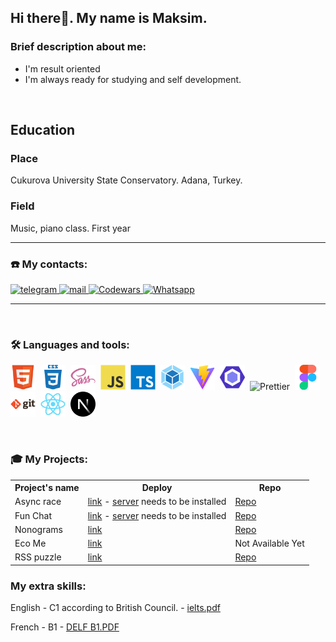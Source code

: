 ## Hi there👋. My name is Maksim.

### Brief description about me:
- I'm result oriented
- I'm always ready for studying and self development.
<br>

## Education
### Place
Cukurova University State Conservatory. Adana, Turkey.
### Field
Music, piano class. First year
<br>

---

### ☎️ My contacts:
<div id="badges">
 <a href="https://t.me/maksim_gurbanow" target="_blank">
  <img src="https://img.shields.io/badge/Telegram-2CA5E0?style=for-the-badge&logo=telegram&logoColor=white" alt="telegram"/>
 </a>
 <a href="mailto:maksim20051708@gmail.com">
  <img src="https://img.shields.io/badge/Gmail-D14836?style=for-the-badge&logo=gmail&logoColor=white" alt="mail"/>
 </a>
 <a href="https://discordapp.com/users/1059033735036674088" target="_blank">
  <img src="https://img.shields.io/badge/Discord-0000CD?style=for-the-badge&logo=Codewars&logoColor=white" alt="Codewars"/>
 </a>
  <a href="https://wa.me/905010696899" alt="whatsapp">
    <img src="https://img.shields.io/badge/WhatsApp-25D366?style=for-the-badge&logo=whatsapp&logoColor=white" alt="Whatsapp"/>
  </a>
</div>

---
<!-- +90 501 069 68 99 - my phone number -->
<br>

### 🛠 Languages and tools:
<p>
<img src="https://github.com/devicons/devicon/blob/master/icons/html5/html5-original.svg" title="HTML5" alt="HTML" width="40" height="40"/>&nbsp;
<img src="https://github.com/devicons/devicon/blob/master/icons/css3/css3-plain-wordmark.svg"  title="CSS3" alt="CSS" width="40" height="40"/>&nbsp;
<img src="https://github.com/devicons/devicon/blob/master/icons/sass/sass-original.svg" title="Sass" alt="SASS " width="40" height="40"/>&nbsp;
<img src="https://github.com/devicons/devicon/blob/master/icons/javascript/javascript-original.svg" title="JavaScript" alt="JavaScript" width="40" height="40"/>&nbsp;
<img src="https://github.com/devicons/devicon/blob/master/icons/typescript/typescript-original.svg" title="TypeScript" alt="TypeScript " width="40" height="40"/>&nbsp;
<img src="https://github.com/devicons/devicon/blob/master/icons/webpack/webpack-original.svg" title="Webpack" alt="Webpack" width="40" height="40"/>&nbsp;
<img src="https://github.com/devicons/devicon/blob/master/icons/vitejs/vitejs-original.svg" title="Vite" alt="Vite" width="40" height="40"/>&nbsp;
<img src="https://github.com/devicons/devicon/blob/master/icons/eslint/eslint-original.svg"  title="ESLint" alt="ESLint" width="40" height="40"/>&nbsp;
<img src="https://prettier.io/icon.png"  title="Prettier" alt="Prettier" width="40" height="40"/>&nbsp;
<img src="https://github.com/devicons/devicon/blob/master/icons/figma/figma-original.svg"  title="Figma" alt="Figma" width="40" height="40"/>&nbsp;
<img src="https://github.com/devicons/devicon/blob/master/icons/git/git-original-wordmark.svg" title="Git" alt="Git" width="40" height="40"/>&nbsp;
<img src="https://github.com/devicons/devicon/blob/master/icons/react/react-original.svg" title="React" alt="React" width="40" height="40"/>&nbsp;
<img src="https://github.com/devicons/devicon/blob/master/icons/nextjs/nextjs-original.svg" title="Next" alt="Next" width="40" height="40"/>&nbsp;
</p>

<br>

### 🎓 My Projects:
<table>
  <tr>
    <th>Project's name</th>
    <th>Deploy</th>
    <th>Repo</th>
  </tr>
  <tr>
    <td>Async race</td>
    <td>
      <a href="https://maksimgurbanow.github.io/async-race/build/">link</a> - <a href="https://github.com/mikhama/async-race-api">server</a> needs to be installed
    </td>
    <td>
      <a href="https://github.com/MaksimGurbanow/async-race">Repo</a>
    </td>
  </tr>
  <tr>
    <td>Fun Chat</td>
    <td>
      <a href="https://maksimgurbanow.github.io/build">link</a> - <a href="https://github.com/mikhama/async-race-api">server</a> needs to be installed
    </td>
    <td>
      <a href="https://github.com/MaksimGurbanow/fun-chat">Repo</a>
    </td>
  </tr>
  <tr>
    <td>Nonograms</td>
    <td>
      <a href="https://maksimgurbanow.github.io/nonograms/dist/">link</a>
    </td>
    <td>
      <a href="https://github.com/MaksimGurbanow/nonograms">Repo</a>
    </td>
  </tr>
  <tr>
    <td>Eco Me</td>
    <td>
      <a href="https://gh-pages--eco-me.netlify.app/">link</a>
    </td>
    <td>
      Not Available Yet
    </td>
  </tr>
  <tr>
    <td>RSS puzzle</td>
    <td>
      <a href="https://maksimgurbanow.github.io/rss-puzzle/build/">link</a>
    </td>
    <td>
      <a href="https://github.com/MaksimGurbanow/rss-puzzle">Repo</a>
    </td>
  </tr>
</table>

### My extra skills:
English - C1 according to British Council. - [ielts.pdf](https://github.com/user-attachments/files/15894051/ielts.pdf)

French - B1 - [DELF B1.PDF](https://github.com/user-attachments/files/15894078/DELF.B1.PDF)
